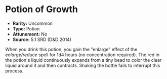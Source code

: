 # Potion of Growth

- **Rarity:** Uncommon
- **Type:** Potion
- **Attunement:** No
- **Source:** 5.1 SRD (D&D 2014)

When you drink this potion, you gain the "enlarge" effect of the _enlarge/reduce_ spell for 1d4 hours (no concentration required). The red in the potion's liquid continuously expands from a tiny bead to color the clear liquid around it and then contracts. Shaking the bottle fails to interrupt this process.
